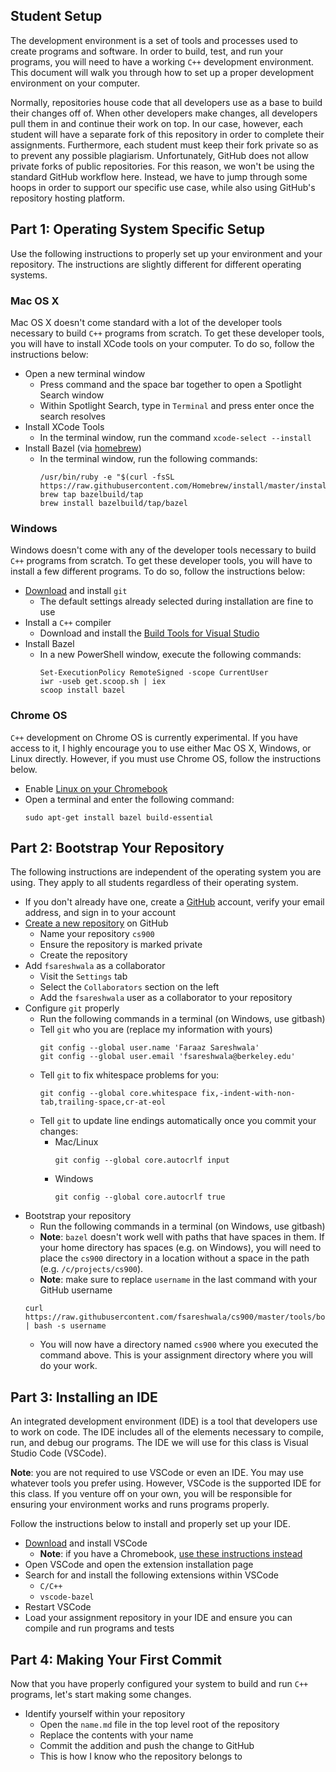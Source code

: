 Student Setup
-------------
The development environment is a set of tools and processes used to create programs and software. In
order to build, test, and run your programs, you will need to have a working `C++` development
environment. This document will walk you through how to set up a proper development environment on
your computer.

Normally, repositories house code that all developers use as a base to build their changes off of.
When other developers make changes, all developers pull them in and continue their work on top.
In our case, however, each student will have a separate fork of this repository in order to complete
their assignments. Furthermore, each student must keep their fork private so as to prevent any
possible plagiarism. Unfortunately, GitHub does not allow private forks of public repositories. For
this reason, we won't be using the standard GitHub workflow here. Instead, we have to jump through
some hoops in order to support our specific use case, while also using GitHub's repository hosting
platform.

Part 1: Operating System Specific Setup
---------------------------------------
Use the following instructions to properly set up your environment and your repository. The
instructions are slightly different for different operating systems.

### Mac OS X
Mac OS X doesn't come standard with a lot of the developer tools necessary to build `C++` programs
from scratch. To get these developer tools, you will have to install XCode tools on your computer.
To do so, follow the instructions below:

- Open a new terminal window
  - Press command and the space bar together to open a Spotlight Search window
  - Within Spotlight Search, type in `Terminal` and press enter once the search resolves
- Install XCode Tools
  - In the terminal window, run the command `xcode-select --install`
- Install Bazel (via [homebrew](https://brew.sh))
  - In the terminal window, run the following commands:
    ```
    /usr/bin/ruby -e "$(curl -fsSL https://raw.githubusercontent.com/Homebrew/install/master/install)"
    brew tap bazelbuild/tap
    brew install bazelbuild/tap/bazel
    ```

### Windows
Windows doesn't come with any of the developer tools necessary to build `C++` programs from scratch.
To get these developer tools, you will have to install a few different
programs. To do so, follow the instructions below:

- [Download](https://git-scm.com/download/win) and install `git`
  - The default settings already selected during installation are fine to use
- Install a `C++` compiler
  - Download and install the [Build Tools for Visual
    Studio](https://visualstudio.microsoft.com/thank-you-downloading-visual-studio/?sku=BuildTools)
- Install Bazel
  - In a new PowerShell window, execute the following commands:
    ```
    Set-ExecutionPolicy RemoteSigned -scope CurrentUser
    iwr -useb get.scoop.sh | iex
    scoop install bazel
    ```

### Chrome OS
`C++` development on Chrome OS is currently experimental. If you have access to it, I highly
encourage you to use either Mac OS X, Windows, or Linux directly. However, if you must use Chrome
OS, follow the instructions below.

- Enable [Linux on your Chromebook](https://support.google.com/chromebook/answer/9145439)
- Open a terminal and enter the following command:
  ```
  sudo apt-get install bazel build-essential
  ```

Part 2: Bootstrap Your Repository
---------------------------------
The following instructions are independent of the operating system you are using. They apply to all
students regardless of their operating system.

- If you don't already have one, create a [GitHub](https://github.com/join) account, verify your
  email address, and sign in to your account
- [Create a new repository](https://github.com/new) on GitHub
  - Name your repository `cs900`
  - Ensure the repository is marked private
  - Create the repository
- Add `fsareshwala` as a collaborator
  - Visit the `Settings` tab
  - Select the `Collaborators` section on the left
  - Add the `fsareshwala` user as a collaborator to your repository
- Configure `git` properly
  - Run the following commands in a terminal (on Windows, use gitbash)
  - Tell `git` who you are (replace my information with
    yours)
    ```
    git config --global user.name 'Faraaz Sareshwala'
    git config --global user.email 'fsareshwala@berkeley.edu'
    ```
  - Tell `git` to fix whitespace problems for you:
    ```
    git config --global core.whitespace fix,-indent-with-non-tab,trailing-space,cr-at-eol
    ```
  - Tell `git` to update line endings automatically once you commit your changes:
    - Mac/Linux
      ```
      git config --global core.autocrlf input
      ```
    - Windows
      ```
      git config --global core.autocrlf true
      ```
- Bootstrap your repository
  - Run the following commands in a terminal (on Windows, use gitbash)
  - **Note**: `bazel` doesn't work well with paths that have spaces in them. If your home directory
    has spaces (e.g. on Windows), you will need to place the `cs900` directory in a location without
    a space in the path (e.g. `/c/projects/cs900`).
  - **Note**: make sure to replace `username` in the last command with your GitHub username
  ```
  curl https://raw.githubusercontent.com/fsareshwala/cs900/master/tools/bootstrap.sh | bash -s username

  ```
  - You will now have a directory named `cs900` where you executed the command above. This is your
    assignment directory where you will do your work.

Part 3: Installing an IDE
-------------------------
An integrated development environment (IDE) is a tool that developers use to work on code. The IDE
includes all of the elements necessary to compile, run, and debug our programs. The IDE we will use
for this class is Visual Studio Code (VSCode).

**Note**: you are not required to use VSCode or even an IDE. You may use whatever tools you prefer
using. However, VSCode is the supported IDE for this class. If you venture off on your own, you will
be responsible for ensuring your environment works and runs programs properly.

Follow the instructions below to install and properly set up your IDE.

- [Download](https://code.visualstudio.com/Download) and install VSCode
  - **Note**: if you have a Chromebook, [use these instructions
    instead](https://www.youtube.com/watch?v=WZvEbMUMf7s)
- Open VSCode and open the extension installation page
- Search for and install the following extensions within VSCode
  - `C/C++`
  - `vscode-bazel`
- Restart VSCode
- Load your assignment repository in your IDE and ensure you can compile and run programs and tests

Part 4: Making Your First Commit
--------------------------------
Now that you have properly configured your system to build and run `C++` programs, let's start
making some changes.

- Identify yourself within your repository
  - Open the `name.md` file in the top level root of the repository
  - Replace the contents with your name
  - Commit the addition and push the change to GitHub
  - This is how I know who the repository belongs to
